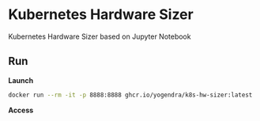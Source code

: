 # Kubernetes Hardware Sizer

Kubernetes Hardware Sizer based on Jupyter Notebook

## Run


**Launch**

```bash
docker run --rm -it -p 8888:8888 ghcr.io/yogendra/k8s-hw-sizer:latest
```

**Access**

```bash

```
